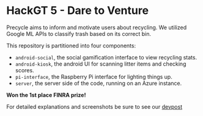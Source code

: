 # HackGT 5 - Dare to Venture
Precycle aims to inform and motivate users about recycling.  We utilized Google ML APIs to classify trash based on its correct bin.

This repository is partitioned into four components:
 - `android-social`, the social gamification interface to view recycling stats.
 - `android-kiosk`, the android UI for scanning litter items and checking scores.
 - `pi-interface`, the Raspberry Pi interface for lighting things up.
 - `server`, the server side of the code, running on an Azure instance.
 
**Won the 1st place FINRA prize!**

For detailed explanations and screenshots be sure to see our [devpost](https://devpost.com/software/precycle)

